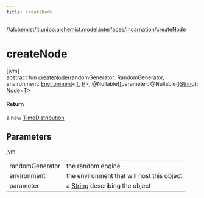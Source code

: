 ```yaml
---
title: createNode
---
```

//[alchemist](../../../index.html)/[it.unibo.alchemist.model.interfaces](../index.html)/[Incarnation](index.html)/[createNode](create-node.html)



# createNode



[jvm]\
abstract fun [createNode](create-node.html)(randomGenerator: RandomGenerator, environment: [Environment](../-environment/index.html)<[T](../../it.unibo.alchemist.boundary.interfaces/-output-monitor/index.html), [P](../../it.unibo.alchemist.boundary.interfaces/-output-monitor/index.html)>, @Nullable()parameter: @Nullable()[String](https://docs.oracle.com/javase/8/docs/api/java/lang/String.html)): [Node](../-node/index.html)<[T](../../it.unibo.alchemist.boundary.interfaces/-output-monitor/index.html)>



#### Return



a new [TimeDistribution](../-time-distribution/index.html)



## Parameters


jvm

| | |
|---|---|
| randomGenerator | the random engine |
| environment | the environment that will host this object |
| parameter | a [String](https://docs.oracle.com/javase/8/docs/api/java/lang/String.html) describing the object |




